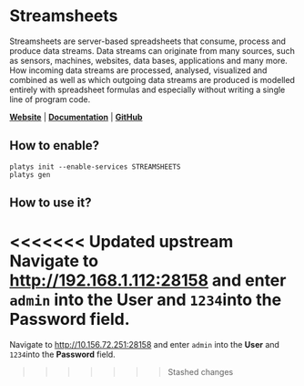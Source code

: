 # Streamsheets

Streamsheets are server-based spreadsheets that consume, process and produce data streams. Data streams can originate from many sources, such as sensors, machines, websites, data bases, applications and many more. How incoming data streams are processed, analysed, visualized and combined as well as which outgoing data streams are produced is modelled entirely with spreadsheet formulas and especially without writing a single line of program code.

**[Website](https://cedalo.com/products/streamsheets/)** | **[Documentation](https://docs.cedalo.com/streamsheets/2.5/installation/)** | **[GitHub](https://github.com/eclipse/streamsheets)**

## How to enable?

```
platys init --enable-services STREAMSHEETS
platys gen
```

## How to use it?

<<<<<<< Updated upstream
Navigate to <http://192.168.1.112:28158> and enter `admin` into the **User** and `1234`into the **Password** field.
=======
Navigate to <http://10.156.72.251:28158> and enter `admin` into the **User** and `1234`into the **Password** field.
>>>>>>> Stashed changes
